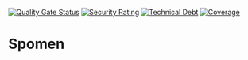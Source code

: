 [![Quality Gate Status](https://sonar.anclaev.com/api/project_badges/measure?project=anclaev_spomen_ee9cae8b-4842-4efa-a1e9-6b49c23b563b&metric=alert_status&token=sqb_084b183bec0e67c4d610ffc23759100bddd940ac)](https://sonar.anclaev.com/dashboard?id=anclaev_spomen_ee9cae8b-4842-4efa-a1e9-6b49c23b563b)
[![Security Rating](https://sonar.anclaev.com/api/project_badges/measure?project=anclaev_spomen_ee9cae8b-4842-4efa-a1e9-6b49c23b563b&metric=security_rating&token=sqb_084b183bec0e67c4d610ffc23759100bddd940ac)](https://sonar.anclaev.com/dashboard?id=anclaev_spomen_ee9cae8b-4842-4efa-a1e9-6b49c23b563b)
[![Technical Debt](https://sonar.anclaev.com/api/project_badges/measure?project=anclaev_spomen_ee9cae8b-4842-4efa-a1e9-6b49c23b563b&metric=sqale_index&token=sqb_084b183bec0e67c4d610ffc23759100bddd940ac)](https://sonar.anclaev.com/dashboard?id=anclaev_spomen_ee9cae8b-4842-4efa-a1e9-6b49c23b563b)
[![Coverage](https://sonar.anclaev.com/api/project_badges/measure?project=anclaev_spomen_ee9cae8b-4842-4efa-a1e9-6b49c23b563b&metric=coverage&token=sqb_084b183bec0e67c4d610ffc23759100bddd940ac)](https://sonar.anclaev.com/dashboard?id=anclaev_spomen_ee9cae8b-4842-4efa-a1e9-6b49c23b563b)

# Spomen
